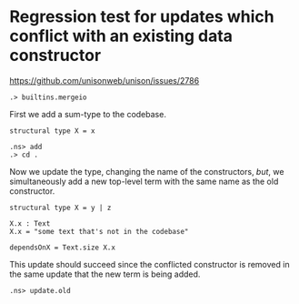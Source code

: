# Regression test for updates which conflict with an existing data constructor

https://github.com/unisonweb/unison/issues/2786

```ucm:hide
.> builtins.mergeio
```

First we add a sum-type to the codebase.

```unison
structural type X = x
```

```ucm
.ns> add
.> cd .
```

Now we update the type, changing the name of the constructors, _but_, we simultaneously
add a new top-level term with the same name as the old constructor.

```unison
structural type X = y | z

X.x : Text
X.x = "some text that's not in the codebase"

dependsOnX = Text.size X.x
```

This update should succeed since the conflicted constructor
is removed in the same update that the new term is being added.

```ucm
.ns> update.old
```

